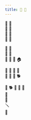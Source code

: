 ```yaml
---
title: 🐘 🐢
---
```


🐘 🐢  
🐘 🦊  
🐘 🐢  
🐘 🐂  

🐘 🐢  
🦄 🐁  
🐘 🦄 🦄 🏠

🐘 🦄 🏀 🐸  
🦄 🐘 🎷 🐕  

🎷 🐕 🐢 🦄 🥚  
🎻  
🧸  
🪛  
🦵
